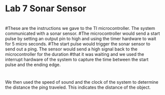 # Lab 7 Sonar Sensor
#
#These are the instructions we gave to the TI microcontroller. The system communicated with a sonar sensor. 
#The microcontroller would send a start pulse by setting an output pin to high and using the timer hardware to wait for 5 micro seconds.
#The start pulse would trigger the sonar sensor to send out a ping. The sensor would send a high signal back to the microcontroller for the duration 
#that it was waiting and we used the interrupt hardware of the system to capture the time between the start pulse and the ending edge.
#
 We then used the speed of sound and the clock of the system to determine the distance the ping traveled. This indicates the distance of the object.
#
#
#
#
#
#
#
#
#
